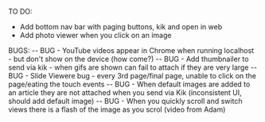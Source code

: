 TO DO:
- Add bottom nav bar with paging buttons, kik and open in web
- Add photo viewer when you click on an image

BUGS:
-- BUG - YouTube videos appear in Chrome when running localhost - but don't show on the device (how come?)
-- BUG - Add thumbnailer to send via kik - when gifs are shown can fail to attach if they are very large
-- BUG - Slide Viewere bug - every 3rd page/final page, unable to click on the page/eating the touch events
-- BUG - When default images are added to an article they are not attached when you send via Kik (inconsistent UI, should add default image)
-- BUG - When you quickly scroll and switch views there is a flash of the image as you scrol (video from Adam)
